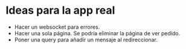 # Ideas para la app real

- Hacer un websocket para errores.
- Hacer una sola página. Se podría eliminar la página de ver pedido.
- Poner una query para añadir un mensaje al redireccionar.